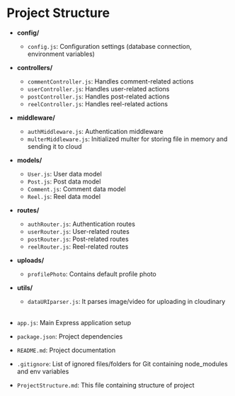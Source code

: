 # Project Structure

- **config/**
  - `config.js`: Configuration settings (database connection, environment variables)

- **controllers/**
  - `commentController.js`: Handles comment-related actions 
  - `userController.js`: Handles user-related actions
  - `postController.js`: Handles post-related actions
  - `reelController.js`: Handles reel-related actions

- **middleware/**
  - `authMiddleware.js`: Authentication middleware
  - `multerMiddleware.js`: Initialized multer for storing file in memory and sending it to cloud

- **models/**
  - `User.js`: User data model
  - `Post.js`: Post data model
  - `Comment.js`: Comment data model
  - `Reel.js`: Reel data model

- **routes/**
  - `authRouter.js`: Authentication routes
  - `userRouter.js`: User-related routes
  - `postRouter.js`: Post-related routes
  - `reelRouter.js`: Reel-related routes

- **uploads/**
  - `profilePhoto`: Contains default profile photo

- **utils/**
  - `dataURIparser.js`: It parses image/video for uploading in cloudinary
  <br></br>
- `app.js`: Main Express application setup
- `package.json`: Project dependencies
- `README.md`: Project documentation
- `.gitignore`: List of ignored files/folders for Git containing node_modules and env variables
- `ProjectStructure.md`: This file containing structure of project